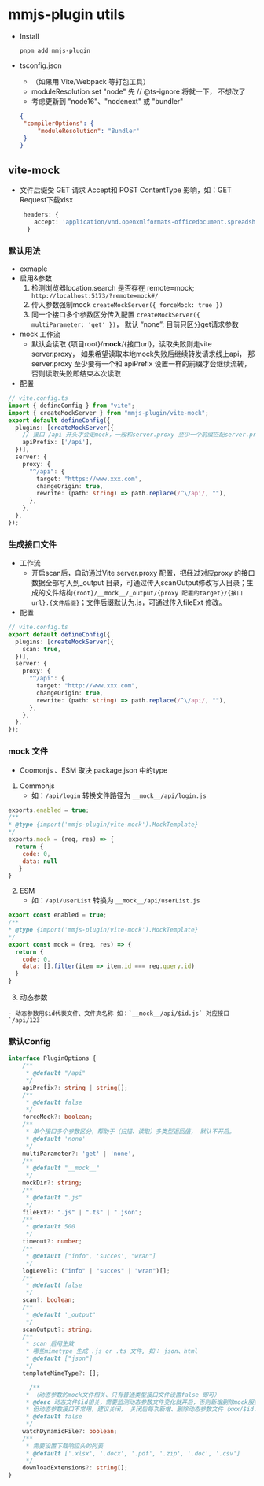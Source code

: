 # mmjs-plugin utils

- Install
  ```shell
  pnpm add mmjs-plugin
  ```
  
- tsconfig.json
  - （如果用 Vite/Webpack 等打包工具）
  - moduleResolution set "node" 先 // @ts-ignore 将就一下， 不想改了
  - 考虑更新到 "node16"、"nodenext" 或 "bundler"
  ```json
  {
   "compilerOptions": {
       "moduleResolution": "Bundler"
   }
  }
  ```

## vite-mock
  - 文件后缀受 GET 请求 Accept和 POST ContentType 影响，如：GET Request下载xlsx 
    ```ts
     headers: {
        accept: 'application/vnd.openxmlformats-officedocument.spreadsheetml.sheet',
      } 
    ```
  ### 默认用法
  - exmaple
  - 启用&参数
    1. 检测浏览器location.search 是否存在 remote=mock; ` http://localhost:5173/?remote=mock#/`
    2. 传入参数强制mock `createMockServer({ forceMock: true })`
    3. 同一个接口多个参数区分传入配置 `createMockServer({ multiParameter: 'get' })`， 默认 “none”; 目前只区分get请求参数
  - mock 工作流
    - 默认会读取 {项目root}/__mock__/{接口url}，读取失败则走vite server.proxy， 如果希望读取本地mock失败后继续转发请求线上api， 那server.proxy 至少要有一个和 apiPrefix 设置一样的前缀才会继续流转，否则读取失败即结束本次读取
  - 配置
  ```ts
  // vite.config.ts
  import { defineConfig } from "vite";
  import { createMockServer } from "mmjs-plugin/vite-mock";
  export default defineConfig({
    plugins: [createMockServer({
      // 接口 /api 开头才会走mock，一般和server.proxy 至少一个前缀匹配server.proxy即可使用线上代理，扫描同理
      apiPrefix: ['/api'],
    })], 
    server: {
      proxy: {
        "^/api": {
          target: "https://www.xxx.com",
          changeOrigin: true,
          rewrite: (path: string) => path.replace(/^\/api/, ""),
        },
      },
    },
  });
  ```
### 生成接口文件
  - 工作流
    - 开启scan后，自动通过Vite server.proxy 配置，把经过对应proxy 的接口数据全部写入到_output 目录，可通过传入scanOutput修改写入目录；生成的文件结构`{root}/__mock__/_output/{proxy 配置的target}/{接口url}.{文件后缀}`；文件后缀默认为.js，可通过传入fileExt 修改。
  - 配置
  ```ts
  // vite.config.ts
  export default defineConfig({
    plugins: [createMockServer({
      scan: true,
    })], 
    server: {
      proxy: {
        "^/api": {
          target: "http://www.xxx.com",
          changeOrigin: true,
          rewrite: (path: string) => path.replace(/^\/api/, ""),
        },
      },
    },
  });
  ```

### mock 文件
  - Coomonjs 、ESM 取决 package.json 中的type
  1. Commonjs
      - 如：`/api/login` 转换文件路径为 `__mock__/api/login.js`
  ```js
  exports.enabled = true;
  /**
  * @type {import('mmjs-plugin/vite-mock').MockTemplate}
  */
  exports.mock = (req, res) => {
    return { 
      code: 0, 
      data: null
     }
  }
  ```
  2. ESM
      - 如：`/api/userList` 转换为 `__mock__/api/userList.js`
  ```js
  export const enabled = true;
  /**
  * @type {import('mmjs-plugin/vite-mock').MockTemplate}
  */
  export const mock = (req, res) => {
    return {
      code: 0,
      data: [].filter(item => item.id === req.query.id)
    }
  }
  ```

  3. 动态参数

    - 动态参数用$id代表文件、文件夹名称 如：`__mock__/api/$id.js` 对应接口 `/api/123`


### 默认Config

```ts
interface PluginOptions {
    /**
     * @default "/api"
     */
    apiPrefix?: string | string[];
    /**
     * @default false
     */
    forceMock?: boolean;
    /**
     * 单个接口多个参数区分，帮助于（扫描、读取）多类型返回值， 默认不开启。
     * @default 'none'
     */
    multiParameter?: 'get' | 'none',
    /**
     * @default "__mock__"
     */
    mockDir?: string;
    /**
     * @default ".js"
     */
    fileExt?: ".js" | ".ts" | ".json";
    /**
     * @default 500
     */
    timeout?: number;
    /**
     * @default ["info", 'succes', "wran"]
     */
    logLevel?: ("info" | "succes" | "wran")[];
    /**
     * @default false
     */
    scan?: boolean;
    /**
     * @default '_output'
     */
    scanOutput?: string;
    /**
     * scan 启用生效
     * 哪些mimetype 生成 .js or .ts 文件, 如： json、html
     * @default ["json"]
     */
    templateMimeType?: [];

      /**
     * （动态参数的mock文件相关、只有普通类型接口文件设置false 即可）
     * @desc 动态文件$id相关，需要监测动态参数文件变化就开启，否则新增删除mock服务无法实时知道
     * 但动态参数接口不常用，建议关闭， 关闭后每次新增、删除动态参数文件（xxx/$id.js）,需要重新启动vite server 
     * @default false
     */
    watchDynamicFile?: boolean;
    /**
     * 需要设置下载响应头的列表
     * @default ['.xlsx', '.docx', '.pdf', '.zip', '.doc', '.csv']
     */
    downloadExtensions?: string[];
}
```

